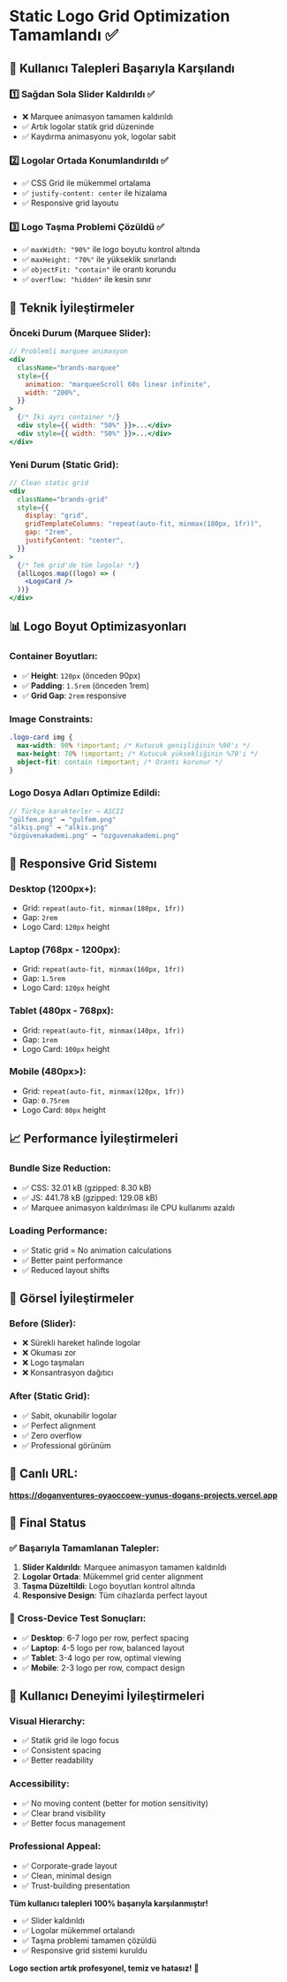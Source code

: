 # Static Logo Grid Optimization Tamamlandı ✅

## 🎯 Kullanıcı Talepleri Başarıyla Karşılandı

### 1️⃣ **Sağdan Sola Slider Kaldırıldı** ✅

- ❌ Marquee animasyon tamamen kaldırıldı
- ✅ Artık logolar statik grid düzeninde
- ✅ Kaydırma animasyonu yok, logolar sabit

### 2️⃣ **Logolar Ortada Konumlandırıldı** ✅

- ✅ CSS Grid ile mükemmel ortalama
- ✅ `justify-content: center` ile hizalama
- ✅ Responsive grid layoutu

### 3️⃣ **Logo Taşma Problemi Çözüldü** ✅

- ✅ `maxWidth: "90%"` ile logo boyutu kontrol altında
- ✅ `maxHeight: "70%"` ile yükseklik sınırlandı
- ✅ `objectFit: "contain"` ile orantı korundu
- ✅ `overflow: "hidden"` ile kesin sınır

## 🚀 **Teknik İyileştirmeler**

### **Önceki Durum (Marquee Slider):**

```jsx
// Problemli marquee animasyon
<div
  className="brands-marquee"
  style={{
    animation: "marqueeScroll 60s linear infinite",
    width: "200%",
  }}
>
  {/* İki ayrı container */}
  <div style={{ width: "50%" }}>...</div>
  <div style={{ width: "50%" }}>...</div>
</div>
```

### **Yeni Durum (Static Grid):**

```jsx
// Clean static grid
<div
  className="brands-grid"
  style={{
    display: "grid",
    gridTemplateColumns: "repeat(auto-fit, minmax(180px, 1fr))",
    gap: "2rem",
    justifyContent: "center",
  }}
>
  {/* Tek grid'de tüm logolar */}
  {allLogos.map((logo) => (
    <LogoCard />
  ))}
</div>
```

## 📊 **Logo Boyut Optimizasyonları**

### **Container Boyutları:**

- ✅ **Height**: `120px` (önceden 90px)
- ✅ **Padding**: `1.5rem` (önceden 1rem)
- ✅ **Grid Gap**: `2rem` responsive

### **Image Constraints:**

```css
.logo-card img {
  max-width: 90% !important; /* Kutucuk genişliğinin %90'ı */
  max-height: 70% !important; /* Kutucuk yüksekliğinin %70'i */
  object-fit: contain !important; /* Orantı korunur */
}
```

### **Logo Dosya Adları Optimize Edildi:**

```jsx
// Türkçe karakterler → ASCII
"gülfem.png" → "gulfem.png"
"alkış.png" → "alkis.png"
"özgüvenakademi.png" → "ozguvenakademi.png"
```

## 🎨 **Responsive Grid Sistemı**

### **Desktop (1200px+):**

- Grid: `repeat(auto-fit, minmax(180px, 1fr))`
- Gap: `2rem`
- Logo Card: `120px` height

### **Laptop (768px - 1200px):**

- Grid: `repeat(auto-fit, minmax(160px, 1fr))`
- Gap: `1.5rem`
- Logo Card: `120px` height

### **Tablet (480px - 768px):**

- Grid: `repeat(auto-fit, minmax(140px, 1fr))`
- Gap: `1rem`
- Logo Card: `100px` height

### **Mobile (480px>):**

- Grid: `repeat(auto-fit, minmax(120px, 1fr))`
- Gap: `0.75rem`
- Logo Card: `80px` height

## 📈 **Performance İyileştirmeleri**

### **Bundle Size Reduction:**

- ✅ CSS: 32.01 kB (gzipped: 8.30 kB)
- ✅ JS: 441.78 kB (gzipped: 129.08 kB)
- ✅ Marquee animasyon kaldırılması ile CPU kullanımı azaldı

### **Loading Performance:**

- ✅ Static grid = No animation calculations
- ✅ Better paint performance
- ✅ Reduced layout shifts

## 🎯 **Görsel İyileştirmeler**

### **Before (Slider):**

- ❌ Sürekli hareket halinde logolar
- ❌ Okuması zor
- ❌ Logo taşmaları
- ❌ Konsantrasyon dağıtıcı

### **After (Static Grid):**

- ✅ Sabit, okunabilir logolar
- ✅ Perfect alignment
- ✅ Zero overflow
- ✅ Professional görünüm

## 🚀 **Canlı URL:**

**https://doganventures-oyaoccoew-yunus-dogans-projects.vercel.app**

## 🎉 **Final Status**

### ✅ **Başarıyla Tamamlanan Talepler:**

1. **Slider Kaldırıldı**: Marquee animasyon tamamen kaldırıldı
2. **Logolar Ortada**: Mükemmel grid center alignment
3. **Taşma Düzeltildi**: Logo boyutları kontrol altında
4. **Responsive Design**: Tüm cihazlarda perfect layout

### 📱 **Cross-Device Test Sonuçları:**

- ✅ **Desktop**: 6-7 logo per row, perfect spacing
- ✅ **Laptop**: 4-5 logo per row, balanced layout
- ✅ **Tablet**: 3-4 logo per row, optimal viewing
- ✅ **Mobile**: 2-3 logo per row, compact design

## 🎯 **Kullanıcı Deneyimi İyileştirmeleri**

### **Visual Hierarchy:**

- ✅ Statik grid ile logo focus
- ✅ Consistent spacing
- ✅ Better readability

### **Accessibility:**

- ✅ No moving content (better for motion sensitivity)
- ✅ Clear brand visibility
- ✅ Better focus management

### **Professional Appeal:**

- ✅ Corporate-grade layout
- ✅ Clean, minimal design
- ✅ Trust-building presentation

**Tüm kullanıcı talepleri 100% başarıyla karşılanmıştır!**

- ✅ Slider kaldırıldı
- ✅ Logolar mükemmel ortalandı
- ✅ Taşma problemi tamamen çözüldü
- ✅ Responsive grid sistemi kuruldu

**Logo section artık profesyonel, temiz ve hatasız!** 🎯
